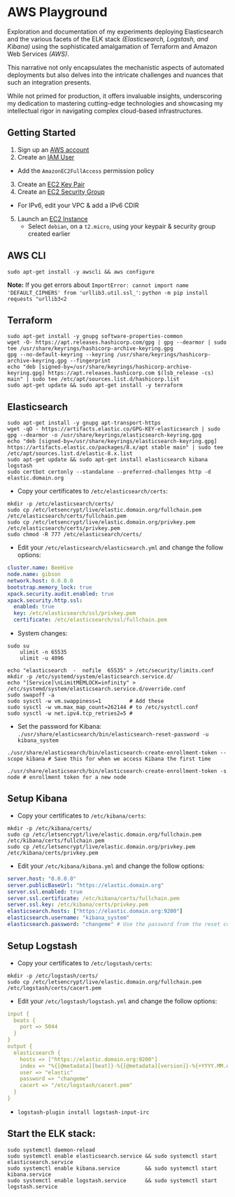 # AWS Playground

Exploration and documentation of my experiments deploying Elasticsearch and the various facets of the ELK stack *(Elasticsearch, Logstash, and Kibana)* using the sophisticated amalgamation of Terraform and Amazon Web Services *(AWS)*.

This narrative not only encapsulates the mechanistic aspects of automated deployments but also delves into the intricate challenges and nuances that such an integration presents.

While not primed for production, it offers invaluable insights, underscoring my dedication to mastering cutting-edge technologies and showcasing my intellectual rigor in navigating complex cloud-based infrastructures.

## Getting Started
1. Sign up an [AWS account](https://aws.amazon.com/)
2. Create an [IAM User](https://docs.aws.amazon.com/IAM/latest/UserGuide/id_users_create.html)
  - Add the `AmazonEC2FullAccess` permission policy
3. Create an [EC2 Key Pair](https://docs.aws.amazon.com/AWSEC2/latest/UserGuide/ec2-key-pairs.html)
4. Create an [EC2 Security Group](https://docs.aws.amazon.com/AWSEC2/latest/UserGuide/ec2-security-groups.html)
  - For IPv6, edit your VPC & add a IPv6 CDIR 
5. Launch an [EC2 Instance](https://docs.aws.amazon.com/AWSEC2/latest/UserGuide/EC2_GetStarted.html)
    - Select `debian`, on a `t2.micro`, using your keypair & security group created earlier

## AWS CLI
```shell
sudo apt-get install -y awscli && aws configure
```

**Note:** If you get errors about `ImportError: cannot import name 'DEFAULT_CIPHERS' from 'urllib3.util.ssl_'`: `python -m pip install requests "urllib3<2`

## Terraform
```shell
sudo apt-get install -y gnupg software-properties-common
wget -O- https://apt.releases.hashicorp.com/gpg | gpg --dearmor | sudo tee /usr/share/keyrings/hashicorp-archive-keyring.gpg
gpg --no-default-keyring --keyring /usr/share/keyrings/hashicorp-archive-keyring.gpg --fingerprint
echo "deb [signed-by=/usr/share/keyrings/hashicorp-archive-keyring.gpg] https://apt.releases.hashicorp.com $(lsb_release -cs) main" | sudo tee /etc/apt/sources.list.d/hashicorp.list
sudo apt-get update && sudo apt-get install -y terraform
```

## Elasticsearch
```shell
sudo apt-get install -y gnupg apt-transport-https
wget -qO - https://artifacts.elastic.co/GPG-KEY-elasticsearch | sudo gpg --dearmor -o /usr/share/keyrings/elasticsearch-keyring.gpg
echo "deb [signed-by=/usr/share/keyrings/elasticsearch-keyring.gpg] https://artifacts.elastic.co/packages/8.x/apt stable main" | sudo tee /etc/apt/sources.list.d/elastic-8.x.list
sudo apt-get update && sudo apt-get install elasticsearch kibana logstash
sudo certbot certonly --standalone --preferred-challenges http -d elastic.domain.org
```

* Copy your certificates to `/etc/elasticsearch/certs`:
```shell
mkdir -p /etc/elasticsearch/certs/
sudo cp /etc/letsencrypt/live/elastic.domain.org/fullchain.pem /etc/elasticsearch/certs/fullchain.pem
sudo cp /etc/letsencrypt/live/elastic.domain.org/privkey.pem   /etc/elasticsearch/certs/privkey.pem
sudo chmod -R 777 /etc/elasticsearch/certs/
```

* Edit your `/etc/elasticsearch/elasticsearch.yml` and change the follow options:
```yaml
cluster.name: BeeHive
node.name: gibson
network.host: 0.0.0.0    
bootstrap.memory_lock: true
xpack.security.audit.enabled: true
xpack.security.http.ssl:
  enabled: true
  key: /etc/elasticsearch/ssl/privkey.pem
  certificate: /etc/elasticsearch/ssl/fullchain.pem
```

* System changes:
```shell
sudo su  
	ulimit -n 65535
	ulimit -u 4096

echo "elasticsearch  -  nofile  65535" > /etc/security/limits.conf
mkdir -p /etc/systemd/system/elasticsearch.service.d/
echo "[Service]\nLimitMEMLOCK=infinity" > /etc/systemd/system/elasticsearch.service.d/override.conf
sudo swapoff -a
sudo sysctl -w vm.swappiness=1         # Add these
sudo sysctl -w vm.max_map_count=262144 # to /etc/systctl.conf
sudo sysctl -w net.ipv4.tcp_retries2=5 # 
```

* Set the password for Kibana:
`./usr/share/elasticsearch/bin/elasticsearch-reset-password -u kibana_system`

`./usr/share/elasticsearch/bin/elasticsearch-create-enrollment-token --scope kibana # Save this for when we access Kibana the first time`

`./usr/share/elasticsearch/bin/elasticsearch-create-enrollment-token -s node # enrollment token for a new node`

## Setup Kibana
* Copy your certificates to `/etc/kibana/certs`:
```shell
mkdir -p /etc/kibana/certs/
sudo cp /etc/letsencrypt/live/elastic.domain.org/fullchain.pem /etc/kibana/certs/fullchain.pem
sudo cp /etc/letsencrypt/live/elastic.domain.org/privkey.pem   /etc/kibana/certs/privkey.pem
```

* Edit your `/etc/kibana/kibana.yml` and change the follow options:
```yaml
server.host: "0.0.0.0"
server.publicBaseUrl: "https://elastic.domain.org"
server.ssl.enabled: true 
server.ssl.certificate: /etc/kibana/certs/fullchain.pem
server.ssl.key: /etc/kibana/certs/privkey.pem
elasticsearch.hosts: ["https://elastic.domain.org:9200"]
elasticsearch.username: "kibana_system"
elasticsearch.password: "changeme" # Use the password from the reset command we did earlier
```

## Setup Logstash
* Copy your certificates to `/etc/logstash/certs`:
```shell
mkdir -p /etc/logstash/certs/
sudo cp /etc/letsencrypt/live/elastic.domain.org/fullchain.pem /etc/logstash/certs/cacert.pem
```

* Edit your `/etc/logstash/logstash.yml` and change the follow options:
```yaml
input {
  beats {
    port => 5044
  }
}
output {
  elasticsearch {
    hosts => ["https://elastic.domain.org:9200"]
    index => "%{[@metadata][beat]}-%{[@metadata][version]}-%{+YYYY.MM.dd}"
    user => "elastic"
    password => "changeme"
    cacert => "/etc/logstash/cacert.pem"
  }
}
```

* `logstash-plugin install logstash-input-irc`

## Start the ELK stack:
```shell
sudo systemctl daemon-reload
sudo systemctl enable elasticsearch.service && sudo systemctl start elasticsearch.service
sudo systemctl enable kibana.service        && sudo systemctl start kibana.service
sudo systemctl enable logstash.service      && sudo systemctl start logstash.service
```
